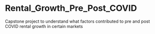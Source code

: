# Rental_Growth_Pre_Post_COVID
Capstone project to understand what factors contributed to pre and post COVID rental growth in certain markets
